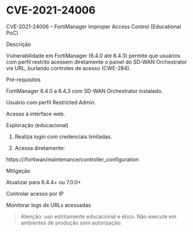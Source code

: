 # CVE-2021-24006
CVE-2021-24006 – FortiManager Improper Access Control (Educational PoC)

Descrição

Vulnerabilidade em FortiManager (6.4.0 até 6.4.3) permite que usuários com perfil restrito acessem diretamente o painel do SD-WAN Orchestrator via URL, burlando controles de acesso (CWE-284).

Pré-requisitos

FortiManager 6.4.0 a 6.4.3 com SD-WAN Orchestrator instalado.

Usuário com perfil Restricted Admin.

Acesso à interface web.


Exploração (educacional)

1. Realiza login com credenciais limitadas.


2. Acessa diretamente:

https://<IP>/fortiwan/maintenance/controller_configuration



Mitigação

Atualizar para 6.4.4+ ou 7.0.0+

Controlar acesso por IP

Monitorar logs de URLs acessadas


> Atenção: uso estritamente educacional e ético. Não execute em ambientes de produção sem autorização.

